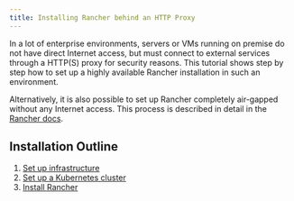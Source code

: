 ```yaml
---
title: Installing Rancher behind an HTTP Proxy
---
```


<head>
  <link rel="canonical" href="https://ranchermanager.docs.rancher.com/getting-started/installation-and-upgrade/other-installation-methods/rancher-behind-an-http-proxy"/>
</head>

In a lot of enterprise environments, servers or VMs running on premise do not have direct Internet access, but must connect to external services through a HTTP(S) proxy for security reasons. This tutorial shows step by step how to set up a highly available Rancher installation in such an environment.

Alternatively, it is also possible to set up Rancher completely air-gapped without any Internet access. This process is described in detail in the [Rancher docs](../air-gapped/air-gapped.md).

## Installation Outline

1. [Set up infrastructure](set-up-infrastructure.md)
2. [Set up a Kubernetes cluster](install-kubernetes.md)
3. [Install Rancher](install-rancher.md)
